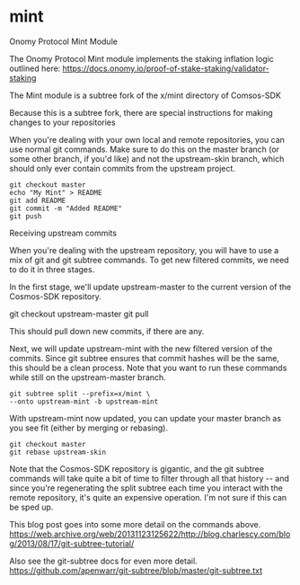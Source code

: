 # mint
Onomy Protocol Mint Module

The Onomy Protocol Mint module implements the staking inflation logic outlined here: 
https://docs.onomy.io/proof-of-stake-staking/validator-staking

The Mint module is a subtree fork of the x/mint directory of Comsos-SDK

Because this is a subtree fork, there are special instructions for making changes to your repositories

When you're dealing with your own local and remote repositories, you can use normal git commands. Make sure to do this on the master branch (or some other branch, if you'd like) and not the upstream-skin branch, which should only ever contain commits from the upstream project.
```
git checkout master
echo "My Mint" > README
git add README
git commit -m "Added README"
git push
```
Receiving upstream commits

When you're dealing with the upstream repository, you will have to use a mix of git and git subtree commands. To get new filtered commits, we need to do it in three stages.

In the first stage, we'll update upstream-master to the current version of the Cosmos-SDK repository.

git checkout upstream-master
git pull

This should pull down new commits, if there are any.

Next, we will update upstream-mint with the new filtered version of the commits. Since git subtree ensures that commit hashes will be the same, this should be a clean process. Note that you want to run these commands while still on the upstream-master branch.
```
git subtree split --prefix=x/mint \
--onto upstream-mint -b upstream-mint
```
With upstream-mint now updated, you can update your master branch as you see fit (either by merging or rebasing).
```
git checkout master
git rebase upstream-skin
```
Note that the Cosmos-SDK repository is gigantic, and the git subtree commands will take quite a bit of time to filter through all that history -- and since you're regenerating the split subtree each time you interact with the remote repository, it's quite an expensive operation. I'm not sure if this can be sped up.

This blog post goes into some more detail on the commands above.
https://web.archive.org/web/20131123125622/http://blog.charlescy.com/blog/2013/08/17/git-subtree-tutorial/

Also see the git-subtree docs for even more detail.
https://github.com/apenwarr/git-subtree/blob/master/git-subtree.txt
